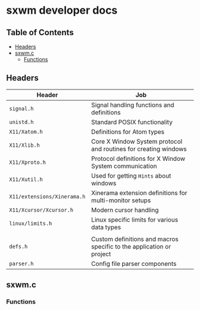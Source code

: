 # sxwm developer docs

## Table of Contents
- [Headers](#headers)
- [sxwm.c](#sxwmc)
    - [Functions](#functions)



## Headers

| Header                       | Job                                                                      |
|------------------------------|--------------------------------------------------------------------------|
| `signal.h`                   | Signal handling functions and definitions                                |
| `unistd.h`                   | Standard POSIX functionality                                             |
| `X11/Xatom.h`                | Definitions for Atom types                                               |
| `X11/Xlib.h`                 | Core X Window System protocol and routines for creating windows          |
| `X11/Xproto.h`               | Protocol definitions for X Window System communication                   |
| `X11/Xutil.h`                | Used for getting `Hints` about windows                                   |
| `X11/extensions/Xinerama.h`  | Xinerama extension definitions for multi-monitor setups                  |
| `X11/Xcursor/Xcursor.h`      | Modern cursor handling                                                   |
| `linux/limits.h`             | Linux specific limits for various data types                             |
|                              |                                                                          |
| `defs.h`                     | Custom definitions and macros specific to the application or project     |
| `parser.h`                   | Config file parser components                                            |

## sxwm.c

### Functions
